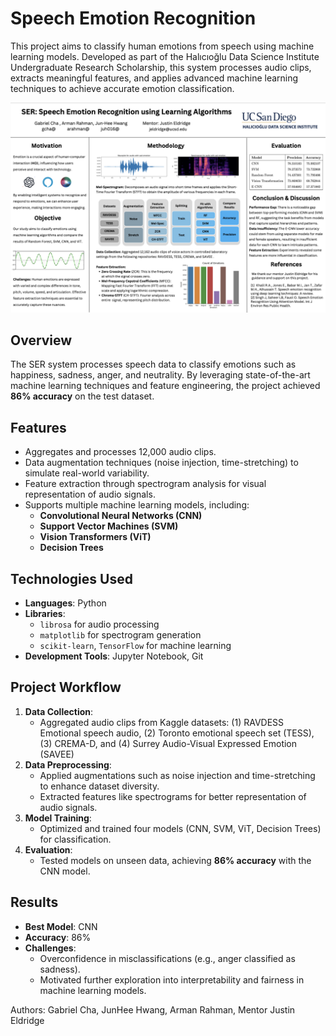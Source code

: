 # Speech Emotion Recognition

This project aims to classify human emotions from speech using machine learning models. Developed as part of the Halıcıoğlu Data Science Institute Undergraduate Research Scholarship, this system processes audio clips, extracts meaningful features, and applies advanced machine learning techniques to achieve accurate emotion classification.

![Framework](ser.png)

## Overview
The SER system processes speech data to classify emotions such as happiness, sadness, anger, and neutrality. By leveraging state-of-the-art machine learning techniques and feature engineering, the project achieved **86% accuracy** on the test dataset.

## Features
- Aggregates and processes 12,000 audio clips.
- Data augmentation techniques (noise injection, time-stretching) to simulate real-world variability.
- Feature extraction through spectrogram analysis for visual representation of audio signals.
- Supports multiple machine learning models, including:
  - **Convolutional Neural Networks (CNN)**
  - **Support Vector Machines (SVM)**
  - **Vision Transformers (ViT)**
  - **Decision Trees**

## Technologies Used
- **Languages**: Python
- **Libraries**: 
  - `librosa` for audio processing
  - `matplotlib` for spectrogram generation
  - `scikit-learn`, `TensorFlow` for machine learning
- **Development Tools**: Jupyter Notebook, Git

## Project Workflow
1. **Data Collection**:
   - Aggregated audio clips from Kaggle datasets: (1) RAVDESS Emotional speech audio, (2) Toronto emotional speech set (TESS), (3) CREMA-D, and (4) Surrey Audio-Visual Expressed Emotion (SAVEE)
2. **Data Preprocessing**:
   - Applied augmentations such as noise injection and time-stretching to enhance dataset diversity.
   - Extracted features like spectrograms for better representation of audio signals.
3. **Model Training**:
   - Optimized and trained four models (CNN, SVM, ViT, Decision Trees) for classification.
4. **Evaluation**:
   - Tested models on unseen data, achieving **86% accuracy** with the CNN model.

## Results
- **Best Model**: CNN
- **Accuracy**: 86%
- **Challenges**: 
  - Overconfidence in misclassifications (e.g., anger classified as sadness).
  - Motivated further exploration into interpretability and fairness in machine learning models.


Authors: Gabriel Cha, JunHee Hwang, Arman Rahman, Mentor Justin Eldridge